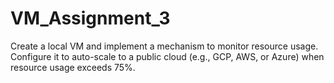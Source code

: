 # VM_Assignment_3
Create a local VM and implement a mechanism to monitor resource usage. Configure it to auto-scale to a public cloud (e.g., GCP, AWS, or Azure) when resource usage exceeds 75%.
